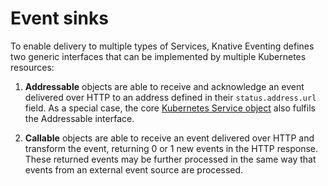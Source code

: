 # Event sinks

To enable delivery to multiple types of Services, Knative Eventing defines two
generic interfaces that can be implemented by multiple Kubernetes resources:

1. **Addressable** objects are able to receive and acknowledge an event
   delivered over HTTP to an address defined in their `status.address.url`
   field. As a special case, the core
   [Kubernetes Service object](https://kubernetes.io/docs/reference/generated/kubernetes-api/v1.18/#service-v1-core)
   also fulfils the Addressable interface.

1. **Callable** objects are able to receive an event delivered over HTTP and
   transform the event, returning 0 or 1 new events in the HTTP response. These
   returned events may be further processed in the same way that events from an
   external event source are processed.
